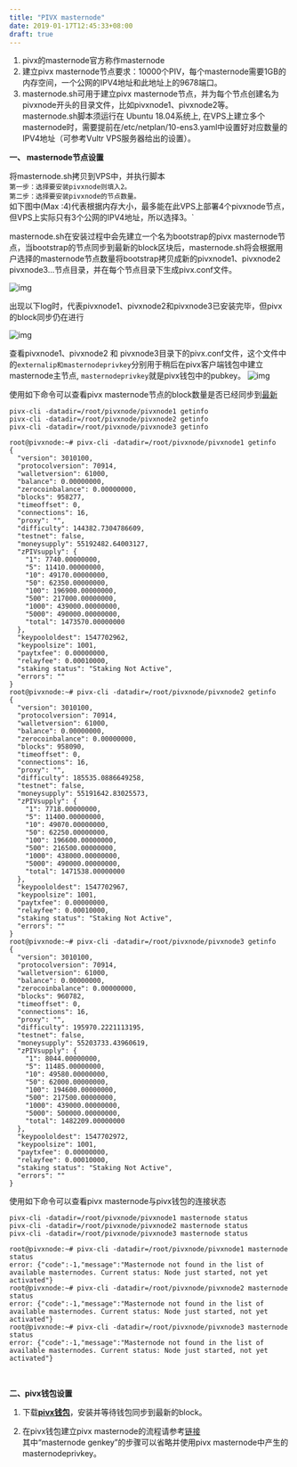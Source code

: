 ```yaml
---
title: "PIVX masternode"
date: 2019-01-17T12:45:33+08:00
draft: true
---
```


1. pivx的masternode官方称作masternode<br>
2. 建立pivx masternode节点要求：10000个PIV，每个masternode需要1GB的内存空间，一个公网的IPV4地址和此地址上的9678端口。<br>
3. masternode.sh可用于建立pivx masternode节点，并为每个节点创建名为pivxnode开头的目录文件，比如pivxnode1、pivxnode2等。<br>
masternode.sh脚本须运行在 Ubuntu 18.04系统上, 在VPS上建立多个masternode时，需要提前在/etc/netplan/10-ens3.yaml中设置好对应数量的IPV4地址（可参考Vultr VPS服务器给出的设置）。

**一、 masternode节点设置**

将masternode.sh拷贝到VPS中，并执行脚本<br>
`第一步：选择要安装pivxnode则填入2。`<br>
`第二步：选择要安装pivxnode的节点数量。`<br>
如下图中(Max :4)代表根据内存大小，最多能在此VPS上部署4个pivxnode节点，但VPS上实际只有3个公网的IPV4地址，所以选择3。`

masternode.sh在安装过程中会先建立一个名为bootstrap的pivx masternode节点，当bootstrap的节点同步到最新的block区块后，masternode.sh将会根据用户选择的masternode节点数量将bootstrap拷贝成新的pivxnode1、pivxnode2 pivxnode3...节点目录，并在每个节点目录下生成pivx.conf文件。<br>

![img](/pivxnode/1.png "img")

出现以下log时，代表pivxnode1、pivxnode2和pivxnode3已安装完毕，但pivx的block同步仍在进行

![img](/pivxnode/2.png "img")

查看pivxnode1、pivxnode2 和 pivxnode3目录下的pivx.conf文件，这个文件中的`externalip和masternodeprivkey`分别用于稍后在pivx客户端钱包中建立masternode主节点, `masternodeprivkey`就是pivx钱包中的pubkey。
![img](/pivxnode/3.png "img")

使用如下命令可以查看pivx masternode节点的block数量是否已经同步到[最新](https://chainz.cryptoid.info/pivx/)
```shell
pivx-cli -datadir=/root/pivxnode/pivxnode1 getinfo
pivx-cli -datadir=/root/pivxnode/pivxnode2 getinfo
pivx-cli -datadir=/root/pivxnode/pivxnode3 getinfo
```

```shell
root@pivxnode:~# pivx-cli -datadir=/root/pivxnode/pivxnode1 getinfo
{
  "version": 3010100,
  "protocolversion": 70914,
  "walletversion": 61000,
  "balance": 0.00000000,
  "zerocoinbalance": 0.00000000,
  "blocks": 958277,
  "timeoffset": 0,
  "connections": 16,
  "proxy": "",
  "difficulty": 144382.7304786609,
  "testnet": false,
  "moneysupply": 55192482.64003127,
  "zPIVsupply": {
    "1": 7740.00000000,
    "5": 11410.00000000,
    "10": 49170.00000000,
    "50": 62350.00000000,
    "100": 196900.00000000,
    "500": 217000.00000000,
    "1000": 439000.00000000,
    "5000": 490000.00000000,
    "total": 1473570.00000000
  },
  "keypoololdest": 1547702962,
  "keypoolsize": 1001,
  "paytxfee": 0.00000000,
  "relayfee": 0.00010000,
  "staking status": "Staking Not Active",
  "errors": ""
}
root@pivxnode:~# pivx-cli -datadir=/root/pivxnode/pivxnode2 getinfo
{
  "version": 3010100,
  "protocolversion": 70914,
  "walletversion": 61000,
  "balance": 0.00000000,
  "zerocoinbalance": 0.00000000,
  "blocks": 958090,
  "timeoffset": 0,
  "connections": 16,
  "proxy": "",
  "difficulty": 185535.0886649258,
  "testnet": false,
  "moneysupply": 55191642.83025573,
  "zPIVsupply": {
    "1": 7718.00000000,
    "5": 11400.00000000,
    "10": 49070.00000000,
    "50": 62250.00000000,
    "100": 196600.00000000,
    "500": 216500.00000000,
    "1000": 438000.00000000,
    "5000": 490000.00000000,
    "total": 1471538.00000000
  },
  "keypoololdest": 1547702967,
  "keypoolsize": 1001,
  "paytxfee": 0.00000000,
  "relayfee": 0.00010000,
  "staking status": "Staking Not Active",
  "errors": ""
}
root@pivxnode:~# pivx-cli -datadir=/root/pivxnode/pivxnode3 getinfo
{
  "version": 3010100,
  "protocolversion": 70914,
  "walletversion": 61000,
  "balance": 0.00000000,
  "zerocoinbalance": 0.00000000,
  "blocks": 960782,
  "timeoffset": 0,
  "connections": 16,
  "proxy": "",
  "difficulty": 195970.2221113195,
  "testnet": false,
  "moneysupply": 55203733.43960619,
  "zPIVsupply": {
    "1": 8044.00000000,
    "5": 11485.00000000,
    "10": 49580.00000000,
    "50": 62000.00000000,
    "100": 194600.00000000,
    "500": 217500.00000000,
    "1000": 439000.00000000,
    "5000": 500000.00000000,
    "total": 1482209.00000000
  },
  "keypoololdest": 1547702972,
  "keypoolsize": 1001,
  "paytxfee": 0.00000000,
  "relayfee": 0.00010000,
  "staking status": "Staking Not Active",
  "errors": ""
}
```

使用如下命令可以查看pivx masternode与pivx钱包的连接状态
```shell
pivx-cli -datadir=/root/pivxnode/pivxnode1 masternode status
pivx-cli -datadir=/root/pivxnode/pivxnode2 masternode status
pivx-cli -datadir=/root/pivxnode/pivxnode3 masternode status
```
```shell
root@pivxnode:~# pivx-cli -datadir=/root/pivxnode/pivxnode1 masternode status
error: {"code":-1,"message":"Masternode not found in the list of available masternodes. Current status: Node just started, not yet activated"}
root@pivxnode:~# pivx-cli -datadir=/root/pivxnode/pivxnode2 masternode status
error: {"code":-1,"message":"Masternode not found in the list of available masternodes. Current status: Node just started, not yet activated"}
root@pivxnode:~# pivx-cli -datadir=/root/pivxnode/pivxnode3 masternode status
error: {"code":-1,"message":"Masternode not found in the list of available masternodes. Current status: Node just started, not yet activated"}
```
<br>

**二、pivx钱包设置**

1. 下载[**pivx钱包**](https://github.com/PIVX-Project/PIVX/releases)，安装并等待钱包同步到最新的block。

2. 在pivx钱包建立pivx masternode的流程请参考[链接](https://pivx.org/knowledge-base/masternode-setup-guide/)<br>
其中“masternode genkey”的步骤可以省略并使用pivx masternode中产生的masternodeprivkey。
